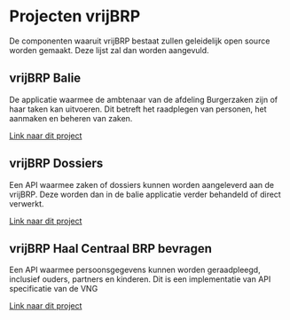 # Projecten vrijBRP

De componenten waaruit vrijBRP bestaat zullen geleidelijk open source worden
gemaakt.
Deze lijst zal dan worden aangevuld.

## vrijBRP Balie

De applicatie waarmee de ambtenaar van de afdeling Burgerzaken zijn of haar
taken kan uitvoeren. Dit betreft het raadplegen van personen, het aanmaken
en beheren van zaken.

[Link naar dit project](https://github.com/vrijBRP/vrijBRP-Balie)

## vrijBRP Dossiers

Een API waarmee zaken of dossiers kunnen worden aangeleverd aan de vrijBRP.
Deze worden dan in de balie applicatie verder behandeld of direct verwerkt.

[Link naar dit project](https://github.com/vrijBRP/vrijBRP-Dossiers)

## vrijBRP Haal Centraal BRP bevragen

Een API waarmee persoonsgegevens kunnen worden geraadpleegd, inclusief ouders,
partners en kinderen.
Dit is een implementatie van API specificatie van de VNG

[Link naar dit project](https://github.com/vrijBRP/vrijBRP-Haal-centraal-brp-bevragen)

